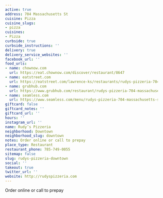 ```yaml
---
active: true
address: 704 Massachusetts St
cuisine: Pizza
cuisine_slugs:
- pizza
cuisines:
- Pizza
curbside: true
curbside_instructions: ''
delivery: true
delivery_service_websites: ''
facebook_url: ''
food_urls:
- name: chownow.com
  url: https://eat.chownow.com/discover/restaurant/8647
- name: eatstreet.com
  url: https://eatstreet.com/lawrence-ks/restaurants/rudys-pizzeria-704-massachusetts-st
- name: grubhub.com
  url: https://www.grubhub.com/restaurant/rudys-pizzeria-704-massachusetts-st-lawrence/1033137
- name: seamless.com
  url: https://www.seamless.com/menu/rudys-pizzeria-704-massachusetts-st-lawrence/1033137
giftcard: false
giftcard_notes: ''
giftcard_url: ''
hours: ''
instagram_url: ''
name: Rudy’s Pizzeria
neighborhood: Downtown
neighborhood_slug: downtown
notes: Order online or call to prepay
place_type: Restaurant
restaurant_phone: 785-749-0055
sitemap: false
slug: rudys-pizzeria-downtown
social: ''
takeout: true
twitter_url: ''
website: http://rudyspizzeria.com
---
```


Order online or call to prepay